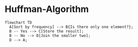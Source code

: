 # Huffman-Algorithm

```mermaid
flowchart TD
  A[Sort by frequency] --> B{Is there only one element?};
  B -- Yes --> C[Store the result];
  B -- No --> D[Join the smaller two];
  D --> A;
```
